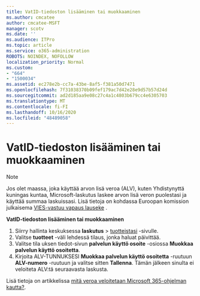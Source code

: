 ```yaml
---
title: VatID-tiedoston lisääminen tai muokkaaminen
ms.author: cmcatee
author: cmcatee-MSFT
manager: scotv
ms.date: ''
ms.audience: ITPro
ms.topic: article
ms.service: o365-administration
ROBOTS: NOINDEX, NOFOLLOW
localization_priority: Normal
ms.custom:
- "664"
- "1500034"
ms.assetid: ec278e2b-cc7a-43be-8af5-f381a50d7471
ms.openlocfilehash: 7f31038370b09fef179ac7d42e28e9d57b57d24d
ms.sourcegitcommit: ad2d185aa9e08c27c4a1c4803b679cc4e6305703
ms.translationtype: MT
ms.contentlocale: fi-FI
ms.lasthandoff: 10/16/2020
ms.locfileid: "48489058"
---
```

# <a name="how-to-add-or-edit-a-vatid"></a>VatID-tiedoston lisääminen tai muokkaaminen

> [!NOTE]
> Jos olet maassa, joka käyttää arvon lisä veroa (ALV), kuten Yhdistynyttä kuningas kuntaa, Microsoft-laskutus laskee arvon lisä veron puolestasi ja käyttää summaa laskuissasi. Lisä tietoja on kohdassa Euroopan komission julkaisema [VIES-vastuu vapaus lauseke](https://go.microsoft.com/fwlink/p/?LinkID=841741) .

**VatID-tiedoston lisääminen tai muokkaaminen**

1. Siirry hallinta keskuksessa **laskutus** \> [tuotteistasi](https://go.microsoft.com/fwlink/p/?linkid=842054) -sivulle.
2. Valitse **tuotteet** -väli lehdessä tilaus, jonka haluat päivittää.
3. Valitse tila uksen tiedot-sivun **palvelun käyttö osoite** -osiossa **Muokkaa palvelun käyttö osoitetta**.
4. Kirjoita ALV-TUNNUKSESI **Muokkaa palvelun käyttö osoitetta** -ruutuun **ALV-numero** -ruutuun ja valitse sitten **Tallenna**. Tämän jälkeen sinulta ei veloiteta ALV:tä seuraavasta laskusta.

Lisä tietoja on artikkelissa [mitä veroa veloitetaan Microsoft 365-ohjelman kautta?](https://docs.microsoft.com/microsoft-365/commerce/billing-and-payments/tax-information#what-tax-will-i-be-charged).